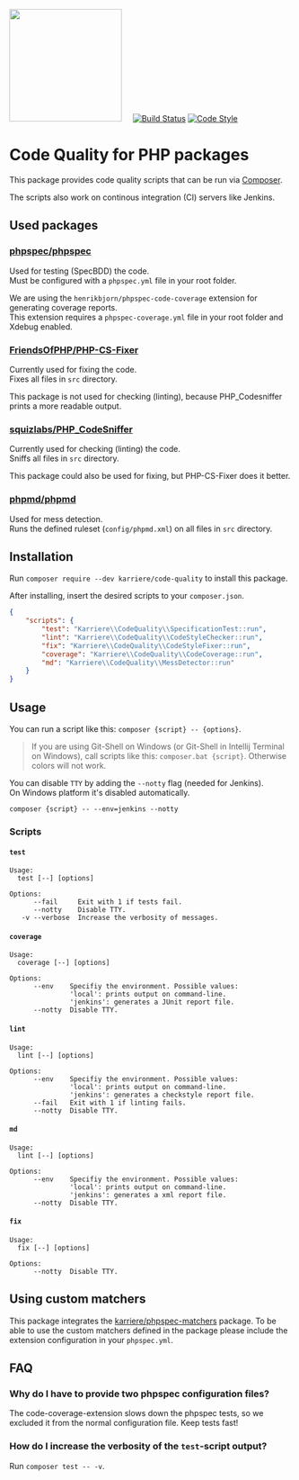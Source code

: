 <a href="https://www.karriere.at/" target="_blank"><img width="200" src="http://www.karriere.at/images/layout/katlogo.svg"></a>
<span>&nbsp;&nbsp;&nbsp;</span>
[![Build Status](https://travis-ci.org/karriereat/php-code-quality.svg?branch=master)](https://travis-ci.org/karriereat/php-code-quality)
[![Code Style](https://styleci.io/repos/79470259/shield)](https://styleci.io/repos/79470259)

# Code Quality for PHP packages

This package provides code quality scripts that can be run via
[Composer](https://github.com/composer/composer).

The scripts also work on continous integration (CI) servers like Jenkins. 

## Used packages

### [phpspec/phpspec](https://github.com/phpspec/phpspec)

Used for testing (SpecBDD) the code.   
Must be configured with a `phpspec.yml` file in your root folder.

We are using the `henrikbjorn/phpspec-code-coverage` extension for generating coverage reports.   
This extension requires a `phpspec-coverage.yml` file in your root folder and Xdebug enabled.

### [FriendsOfPHP/PHP-CS-Fixer](https://github.com/FriendsOfPHP/PHP-CS-Fixer)

Currently used for fixing the code.   
Fixes all files in `src` directory.

This package is not used for checking (linting), because PHP_Codesniffer prints a 
more readable output.

### [squizlabs/PHP_CodeSniffer](https://github.com/squizlabs/PHP_CodeSniffer)

Currently used for checking (linting) the code.   
Sniffs all files in `src` directory.

This package could also be used for fixing, but PHP-CS-Fixer does it better.

### [phpmd/phpmd](https://github.com/phpmd/phpmd)

Used for mess detection.   
Runs the defined ruleset (`config/phpmd.xml`) on all files in `src` directory.

## Installation

Run `composer require --dev karriere/code-quality` to install this package.

After installing, insert the desired scripts to your `composer.json`.

```json
{
    "scripts": {
        "test": "Karriere\\CodeQuality\\SpecificationTest::run",
        "lint": "Karriere\\CodeQuality\\CodeStyleChecker::run",
        "fix": "Karriere\\CodeQuality\\CodeStyleFixer::run",
        "coverage": "Karriere\\CodeQuality\\CodeCoverage::run",
        "md": "Karriere\\CodeQuality\\MessDetector::run"
    }
}
```

## Usage

You can run a script like this: `composer {script} -- {options}`.

> If you are using Git-Shell on Windows (or Git-Shell in Intellij 
> Terminal on Windows), call scripts like this: `composer.bat {script}`.
> Otherwise colors will not work.

You can disable `TTY` by adding the `--notty` flag (needed for Jenkins).   
On Windows platform it's disabled automatically.

```
composer {script} -- --env=jenkins --notty
```

### Scripts

#### `test`

```
Usage:
  test [--] [options]

Options:
      --fail     Exit with 1 if tests fail.
      --notty    Disable TTY.
   -v --verbose  Increase the verbosity of messages.
```

#### `coverage`

```
Usage:
  coverage [--] [options]

Options:
      --env    Specifiy the environment. Possible values:
               'local': prints output on command-line.
               'jenkins': generates a JUnit report file.
      --notty  Disable TTY.

```

#### `lint`

```
Usage:
  lint [--] [options]

Options:
      --env    Specifiy the environment. Possible values:
               'local': prints output on command-line.
               'jenkins': generates a checkstyle report file.
      --fail   Exit with 1 if linting fails.
      --notty  Disable TTY.
```

#### `md`

```
Usage:
  lint [--] [options]

Options:
      --env    Specifiy the environment. Possible values:
               'local': prints output on command-line.
               'jenkins': generates a xml report file.
      --notty  Disable TTY.
```

#### `fix`

```
Usage:
  fix [--] [options]

Options:
      --notty  Disable TTY.
```

## Using custom matchers
This package integrates the [karriere/phpspec-matchers](https://github.com/karriereat/phpspec-matchers) package. To be able to use the custom matchers defined in the package please include the extension configuration in your `phpspec.yml`.

## FAQ

### Why do I have to provide two phpspec configuration files?

The code-coverage-extension slows down the phpspec tests, so we excluded it from the
normal configuration file. Keep tests fast!

### How do I increase the verbosity of the `test`-script output?

Run `composer test -- -v`.
